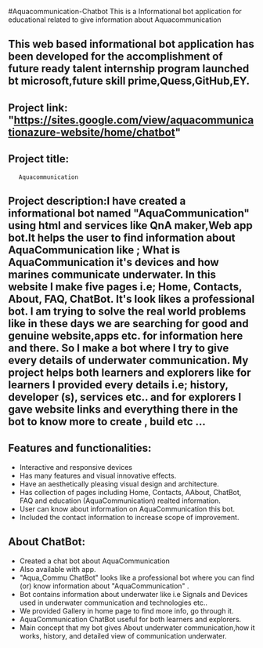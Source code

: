  #Aquacommunication-Chatbot 
 This is a Informational bot application for educational related to give information about Aquacommunication
 ## This web based informational bot application has been developed for the accomplishment of future ready talent internship program launched bt microsoft,future skill prime,Quess,GitHub,EY.
 
## Project link: "https://sites.google.com/view/aquacommunicationazure-website/home/chatbot"

## Project title:
       Aquacommunication
       
## Project description:I have created a informational bot named "AquaCommunication" using html and services like QnA maker,Web app bot.It helps the user to find information about AquaCommunication like ; What is AquaCommunication it's devices and how marines communicate underwater. In this website I make five pages i.e; Home, Contacts, About, FAQ, ChatBot. It's look likes a professional bot. I am trying to solve the real world problems like in these days we are searching for good and genuine website,apps etc. for information here and there. So I make a bot where I try to give every details of underwater communication. My project helps both learners and explorers like for learners I provided every details i.e; history, developer (s), services etc.. and for explorers I gave website links and everything there in the bot to know more to create , build etc ...

## Features and functionalities:
- Interactive and responsive devices
- Has many features and visual innovative effects.
- Have an aesthetically pleasing visual design and architecture.
- Has collection of pages including Home, Contacts, AAbout, ChatBot, FAQ and education (AquaCommunication) realted information.
- User can know about information on AquaCommunication this bot.
- Included the contact information to increase scope of improvement.

## About ChatBot:
- Created a chat bot about AquaCommunication
- Also available with app.
- "Aqua_Commu ChatBot" looks like a professional bot where you can find (or) know information about "AquaCommunication" .
- Bot contains information about underwater like i.e Signals and Devices used in underwater communication and technologies etc..
- We provided Gallery in home page to find more info, go through it.
- AquaCommunication ChatBot useful for both learners and explorers.
- Main concept that my bot gives About underwater communication,how it works, history, and detailed view of communication underwater.


